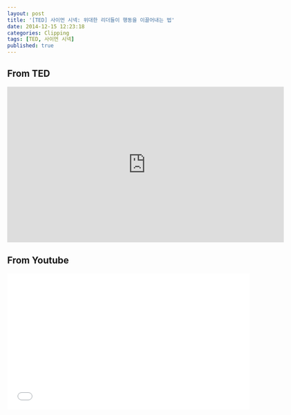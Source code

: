 ```yaml
---
layout: post
title: '[TED] 사이먼 시넥: 위대한 리더들이 행동을 이끌어내는 법'
date: 2014-12-15 12:23:18
categories: Clipping
tags: [TED, 사이먼 시넥]
published: true
---
```


## From TED
<iframe width="640" height="360" src="https://embed-ssl.ted.com/talks/simon_sinek_how_great_leaders_inspire_action.html" frameborder="0" scrolling="no" webkitallowfullscreen="webkitallowfullscreen" mozallowfullscreen="mozallowfullscreen" allowfullscreen="allowfullscreen"></iframe>

## From Youtube
<iframe width="560" height="315" src="//www.youtube.com/embed/qp0HIF3SfI4" frameborder="0" allowfullscreen="allowfullscreen"></iframe>

